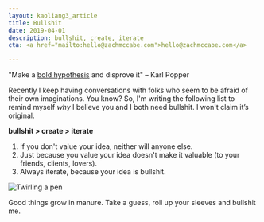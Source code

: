 ```yaml
---
layout: kaoliang3_article
title: Bullshit
date: 2019-04-01
description: bullshit, create, iterate
cta: <a href="mailto:hello@zachmccabe.com">hello@zachmccabe.com</a>

---
```



"Make a [bold hypothesis](https://en.wikipedia.org/wiki/Bold_hypothesis) and disprove it" – Karl Popper

Recently I keep having conversations with folks who seem to be afraid of their own imaginations. You know? So, I'm writing the following list to remind myself *why* I believe you and I both need bullshit. I won't claim it’s original.

**bullshit > create > iterate**

1. If you don't value your idea, neither will anyone else.
2. Just because you value your idea doesn't make it valuable (to your friends, clients, lovers).
3. Always iterate, because your idea is bullshit.

![Twirling a pen](https://www.zachmccabe.com/assets/viz/pen-flip-300.gif)

Good things grow in manure. Take a guess, roll up your sleeves and bullshit me.
